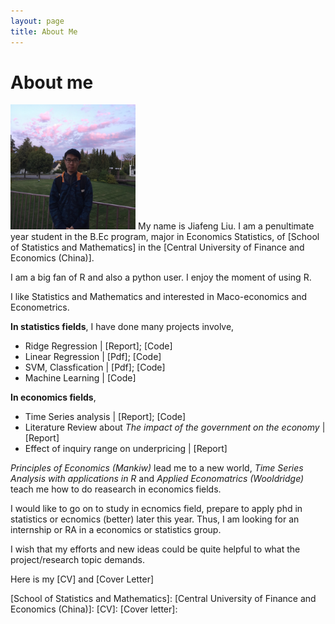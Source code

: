 ```yaml
---
layout: page
title: About Me
---
```


# About me

<img src="/images/Jiafeng2.JPG" class="floatpic" width="200" height="200">
My name is Jiafeng Liu.  I am a penultimate year student in the B.Ec program, major in Economics Statistics, of [School of Statistics and Mathematics] in the [Central University of Finance and Economics (China)].

I am a big fan of R and also a python user. I enjoy the moment of using R.  

I like Statistics and Mathematics and interested in Maco-economics and Econometrics.

**In statistics fields**, I have done many projects involve,

- Ridge Regression | [Report]; [Code]
- Linear Regression | [Pdf]; [Code]
- SVM, Classfication | [Pdf]; [Code] 
- Machine Learning | [Code]

**In economics fields**, 
 
- Time Series analysis | [Report]; [Code]
- Literature Review about *The impact of the government on the economy* | [Report]
- Effect of inquiry range on underpricing | [Report]

*Principles of Economics (Mankiw)* lead me to a new world, *Time Series Analysis with applications in R* and *Applied Economatrics (Wooldridge)* teach me how to do reasearch in economics fields.

I would like to go on to study in ecnomics field, prepare to apply phd in statistics or ecnomics (better) later this year. Thus, I am looking for an internship or RA in a economics or statistics group.

I wish that my efforts and new ideas could be quite helpful to what the project/research topic demands.

Here is my [CV] and [Cover Letter]


[School of Statistics and Mathematics]:
[Central University of Finance and Economics (China)]:
[CV]:
[Cover letter]:


